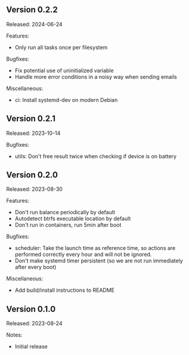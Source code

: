 Version 0.2.2
-------------
Released: 2024-06-24

Features:
 * Only run all tasks once per filesystem

Bugfixes:
 * Fix potential use of uninitialized variable
 * Handle more error conditions in a noisy way when sending emails

Miscellaneous:
 * ci: Install systemd-dev on modern Debian

Version 0.2.1
-------------
Released: 2023-10-14

Bugfixes:
 * utils: Don't free result twice when checking if device is on battery

Version 0.2.0
-------------
Released: 2023-08-30

Features:
 * Don't run balance periodically by default
 * Autodetect btrfs executable location by default
 * Don't run in containers, run 5min after boot

Bugfixes:
 * scheduler: Take the launch time as reference time, so actions
   are performed correctly every hour and will not be ignored.
 * Don't make systemd timer persistent (so we are not run immediately
   after every boot)

Miscellaneous:
 * Add build/install instructions to README

Version 0.1.0
-------------
Released: 2023-08-24

Notes:
 * Initial release
